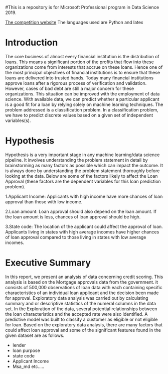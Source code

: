 #This is a repository is for Microsoft  Professional program in Data Science 2019.

[The competition website](https://www.datasciencecapstone.org/)
The languages used are Python and latex

# Introduction

The core business of almost every financial institution is the distribution of loans. This means a significant portion of the profits that flow into these organizations come from interests that accrue on these loans. Hence one of the most principal objectives of financial institutions is to ensure that these loans are delivered into trusted hands. Today many financial institutions approve loans after a rigorous process of verification and validation. However, cases of bad debt are still a major concern for these organizations. This situation can be improved with the employment of data science. With available data, we can predict whether a particular applicant is a good fit for a loan by relying solely on machine learning techniques. The problem addressed is a classification problem. In a classification problem, we have to predict discrete values based on a given set of independent variables(s).

# Hypothesis

Hypothesis is a very important stage in any machine learning/data science pipeline. It involves understanding the problem statement in detail by brainstorming as many factors as possible which can impact the outcome. It is always done by understanding the problem statement thoroughly before looking at the data. Below are some of the factors likely to affect the Loan Approval (these factors are the dependent variables for this loan prediction problem).

1.Applicant Income: Applicants with high income have more chances of loan approval than those with low income.

2.Loan amount: Loan approval should also depend on the loan amount. If the loan amount is less, chances of loan approval should be high.

3.State code: The location of the applicant could affect the approval of loan. Applicants living in states with high average incomes have higher chances of loan approval compared to those living in states with low average incomes.

# Executive Summary

In this report, we present an analysis of data concerning credit scoring. This analysis is based on the Mortgage approvals data from the government. it consists of 500,000 observations of loan data with each containing specific characteristics of an individual loan applicant and the decision been made for approval. Exploratory data analysis was carried out by calculating summary and or descriptive statistics of the numeral columns in the data set. In the Exploration of the data, several potential relationships between the loan characteristics and the accepted rate were also identified. A predictive model was built to classify a customer as eligible or not eligible for loan. Based on the exploratory data analysis, there are many factors that could affect loan approval and some of the significant features found in the given dataset are as follows. 

* lender
* loan purpose
* state code
* Applicant Income
* Msa_md etc.....

